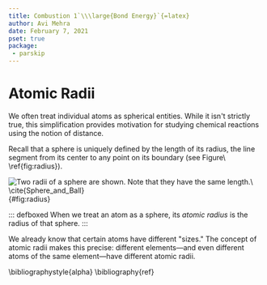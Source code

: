 ```yaml
---
title: Combustion 1`\\\large{Bond Energy}`{=latex}
author: Avi Mehra
date: February 7, 2021
pset: true
package:
 - parskip
---
```


# Atomic Radii

We often treat individual atoms as spherical entities.
While it isn't strictly true, this simplification provides motivation for studying chemical reactions using the notion of distance.

Recall that a sphere is uniquely defined by the length of its radius, the line segment from its center to any point on its boundary (see Figure\ \ref{fig:radius}).

![Two radii of a sphere are shown.
Note that they have the same length.\ \cite{Sphere_and_Ball}](images/Sphere_and_Ball.png){#fig:radius}

::: defboxed
When we treat an atom as a sphere, its _atomic radius_ is the radius of that sphere.
:::

We already know that certain atoms have different "sizes."
The concept of atomic radii makes this precise:
different elements—and even different atoms of the same element—have different atomic radii.

\bibliographystyle{alpha}
\bibliography{ref}
